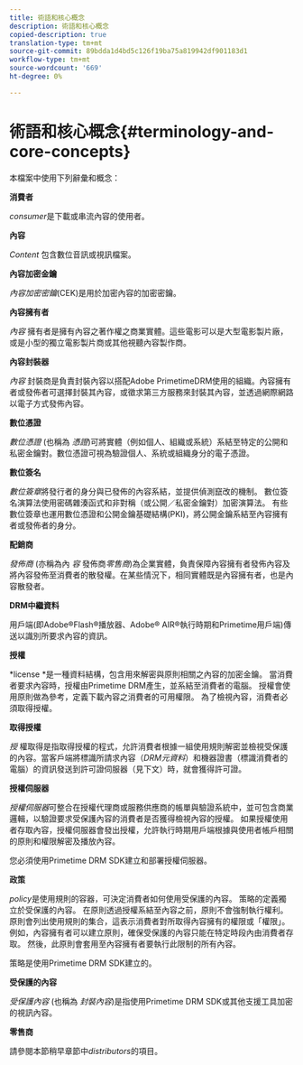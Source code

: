 ```yaml
---
title: 術語和核心概念
description: 術語和核心概念
copied-description: true
translation-type: tm+mt
source-git-commit: 89bdda1d4bd5c126f19ba75a819942df901183d1
workflow-type: tm+mt
source-wordcount: '669'
ht-degree: 0%

---
```



# 術語和核心概念{#terminology-and-core-concepts}

本檔案中使用下列辭彙和概念：

**消費者**

*consumer*&#x200B;是下載或串流內容的使用者。

**內容**

*Content* 包含數位音訊或視訊檔案。

**內容加密金鑰**

*內容加密密鑰*(CEK)是用於加密內容的加密密鑰。

**內容擁有者**

*內容* 擁有者是擁有內容之著作權之商業實體。這些電影可以是大型電影製片廠，或是小型的獨立電影製片商或其他視聽內容製作商。

**內容封裝器**

*內容* 封裝商是負責封裝內容以搭配Adobe PrimetimeDRM使用的組織。內容擁有者或發佈者可選擇封裝其內容，或徵求第三方服務來封裝其內容，並透過網際網路以電子方式發佈內容。

**數位憑證**

*數位憑證* (也稱為 *憑證*)可將實體（例如個人、組織或系統）系結至特定的公開和私密金鑰對。數位憑證可視為驗證個人、系統或組織身分的電子憑證。

**數位簽名**

*數位簽章*&#x200B;將發行者的身分與已發佈的內容系結，並提供偵測竄改的機制。 數位簽名演算法使用密碼雜湊函式和非對稱（或公開／私密金鑰對）加密演算法。 有些數位簽章也運用數位憑證和公開金鑰基礎結構(PKI)，將公開金鑰系結至內容擁有者或發佈者的身分。

**配銷商**

*發佈商* (亦稱為內 *容* 發佈商*零售商*)為企業實體，負責保障內容擁有者發佈內容及將內容發佈至消費者的散發權。在某些情況下，相同實體既是內容擁有者，也是內容散發者。

**DRM中繼資料**

用戶端(即Adobe®Flash®播放器、Adobe® AIR®執行時期和Primetime用戶端)傳送以識別所要求內容的資訊。

**授權**

*license *是一種資料結構，包含用來解密與原則相關之內容的加密金鑰。 當消費者要求內容時，授權由Primetime DRM產生，並系結至消費者的電腦。 授權會使用原則做為參考，定義下載內容之消費者的可用權限。 為了檢視內容，消費者必須取得授權。

**取得授權**

*授* 權取得是指取得授權的程式，允許消費者根據一組使用規則解密並檢視受保護的內容。當客戶端將標識所請求內容（*DRM元資料*）和機器證書（標識消費者的電腦）的資訊發送到許可證伺服器（見下文）時，就會獲得許可證。

**授權伺服器**

*授權伺服器*可整合在授權代理商或服務供應商的帳單與驗證系統中，並可包含商業邏輯，以驗證要求受保護內容的消費者是否獲得檢視內容的授權。 如果授權使用者存取內容，授權伺服器會發出授權，允許執行時期用戶端根據與使用者帳戶相關的原則和權限解密及播放內容。

您必須使用Primetime DRM SDK建立和部署授權伺服器。

**政策**

*policy*&#x200B;是使用規則的容器，可決定消費者如何使用受保護的內容。 策略的定義獨立於受保護的內容。 在原則透過授權系結至內容之前，原則不會強制執行權利。 原則會列出使用規則的集合，這表示消費者對所取得內容擁有的權限或「權限」。 例如，內容擁有者可以建立原則，確保受保護的內容只能在特定時段內由消費者存取。 然後，此原則會套用至內容擁有者要執行此限制的所有內容。

策略是使用Primetime DRM SDK建立的。

**受保護的內容**

*受保護內容* (也稱為 *封裝內容*)是指使用Primetime DRM SDK或其他支援工具加密的視訊內容。

**零售商**

請參閱本節稍早章節中&#x200B;*distributors*&#x200B;的項目。
